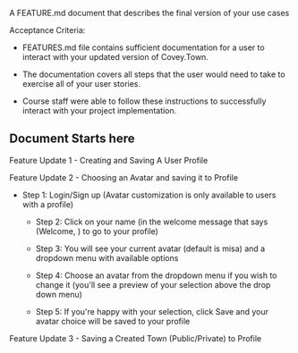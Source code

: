 A FEATURE.md document that describes the final version of your use cases

Acceptance Criteria:
- FEATURES.md file contains sufficient documentation for a user to interact with your updated version of Covey.Town.

- The documentation covers all steps that the user would need to take to exercise all of your user stories.

- Course staff were able to follow these instructions to successfully interact with your project implementation.

Document Starts here
-----------------------------------------------------------------------------------
Feature Update 1 - Creating and Saving A User Profile


Feature Update 2 - Choosing an Avatar and saving it to Profile

- Step 1: Login/Sign up (Avatar customization is only available to users with a profile)

  - Step 2: Click on your name (in the welcome message that says (Welcome, <your name>) to go to your profile)

  - Step 3: You will see your current avatar (default is misa) and a dropdown menu with available options

  - Step 4: Choose an avatar from the dropdown menu if you wish to change it (you'll see a preview of your selection above the drop down menu)

  - Step 5: If you're happy with your selection, click Save and your avatar choice will be saved to your profile

Feature Update 3 - Saving a Created Town (Public/Private) to Profile
